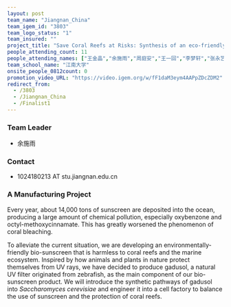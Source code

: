 ```yaml
---
layout: post
team_name: "Jiangnan_China"
team_igem_id: "3803"
team_logo_status: "1"
team_insured: ""
project_title: "Save Coral Reefs at Risks: Synthesis of an eco-friendly bio-sunscreen by *Saccharomyces cerevisiae*"
people_attending_count: 11
people_attending_names: ["王金晶","余施雨","周庭安","王一回","李梦轩","张永艺","孙莹","杨子仪","孙婕妤","伍小艺","褚婕妤"]
team_school_name: "江南大学"
onsite_people_0812count: 0
promotion_video_URL: "https://video.igem.org/w/fF1daM3eym4AAPpZDcZDM2"
redirect_from:
  - /3803
  - /Jiangnan_China
  - /Finalist1
---
```



### Team Leader
* 余施雨

### Contact
* 1024180213 AT stu.jiangnan.edu.cn

### A Manufacturing Project

Every year, about 14,000 tons of sunscreen are deposited into the ocean, producing a large amount of chemical pollution, especially oxybenzone and octyl-methoxycinnamate. This has greatly worsened the phenomenon of coral bleaching.

To alleviate the current situation, we are developing an environmentally-friendly bio-sunscreen that is harmless to coral reefs and the marine ecosystem. Inspired by how animals and plants in nature protect themselves from UV rays, we have decided to produce gadusol, a natural UV filter originated from zebrafish, as the main component of our bio-sunscreen product. We will introduce the synthetic pathways of gadusol into *Saccharomyces cerevisiae* and engineer it into a cell factory to balance the use of sunscreen and the protection of coral reefs.
